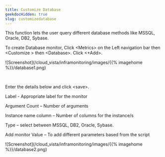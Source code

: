 ```yaml
---
title: Customize Database
geekdocHidden: true
slug: customizedatabase
---
```


This function lets the user query different database methods like MSSQL, Oracle, DB2, Sybase.

To create Database monitor, Click \<Metrics> on the Left navigation bar then \<Customize > then \<Database>. Click <+Add>.

![Screenshot](/cloud_vista/inframonitoring/images/{{% imagehome %}}/database1.png)

&nbsp;

Enter the details below and click \<save>.

Label - Appropriate label for the monitor 

Argument Count – Number of arguments

Instance name column – Number of columns for the instance/s

Type – select between MSSQL, DB2, Oracle, Sybase. 

Add monitor Value – To add different parameters based from the script

![Screenshot](/cloud_vista/inframonitoring/images/{{% imagehome %}}/database2.png)
